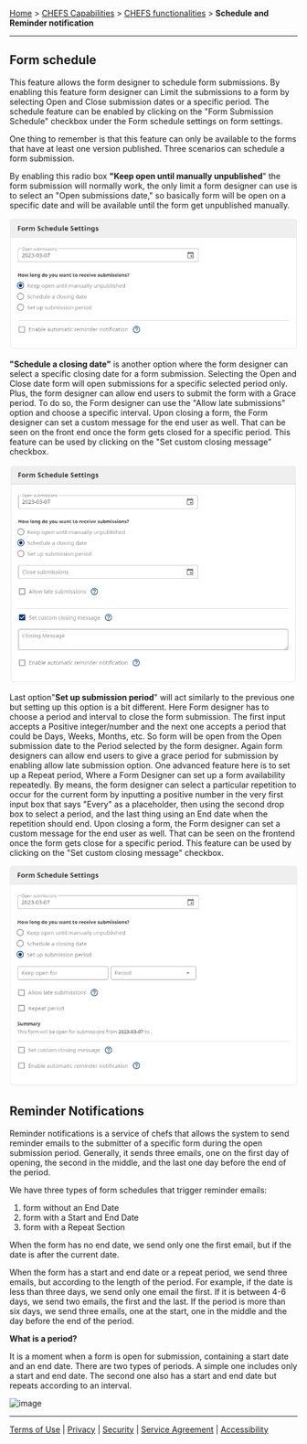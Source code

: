 [Home](index) > [CHEFS Capabilities](Capabilities) > [CHEFS functionalities](CHEFS-functionalities) > **Schedule and Reminder notification**
***

<!-- 
- [Form schedule](#Form-schedule)
- [Reminder notifications](#Reminder-notifications) -->

## Form schedule 

This feature allows the form designer to schedule form submissions. By enabling this feature form designer can Limit the submissions to a form by selecting Open and Close submission dates or a specific period. The schedule feature can be enabled by clicking on the "Form Submission Schedule" checkbox under the Form schedule settings on form settings. 

One thing to remember is that this feature can only be available to the forms that have at least one version published. Three scenarios can schedule a form submission.

By enabling this radio box **"Keep open until manually unpublished**" the form submission will normally work, the only limit a form designer can use is to select an "Open submissions date," so basically form will be open on a specific date and will be available until the form get unpublished manually.

![image](images/sr1.png)


**"Schedule a closing date"** is another option where the form designer can select a specific closing date for a form submission. Selecting the Open and Close date form will open submissions for a specific selected period only. Plus, the form designer can allow end users to submit the form with a Grace period. To do so, the Form designer can use the "Allow late submissions" option and choose a specific interval.
Upon closing a form, the Form designer can set a custom message for the end user as well. That can be seen on the front end once the form gets closed for a specific period. This feature can be used by clicking on the "Set custom closing message" checkbox.

![image](images/sr2.png)



Last option"**Set up submission period**" will act similarly to the previous one but setting up this option is a bit different. Here Form designer has to choose a period and interval to close the form submission. The first input accepts a Positive integer/number and the next one accepts a period that could be Days, Weeks, Months, etc. So form will be open from the Open submission date to the Period selected by the form designer. Again form designers can allow end users to give a grace period for submission by enabling allow late submission option.
One advanced feature here is to set up a Repeat period, Where a Form Designer can set up a form availability repeatedly. By means, the form designer can select a particular repetition to occur for the current form by inputting a positive number in the very first input box that says "Every" as a placeholder, then using the second drop box to select a period, and the last thing using an End date when the repetition should end.
Upon closing a form, the Form designer can set a custom message for the end user as well. That can be seen on the frontend once the form gets close for a specific period. This feature can be used by clicking on the "Set custom closing message" checkbox.

![image](images/sr3.png)

## Reminder Notifications
<!-- **[Back to top](#top)** -->

Reminder notifications is a service of chefs that allows the system to send reminder emails to the submitter of a specific form during the open submission period. Generally, it sends three emails, one on the first day of opening, the second in the middle, and the last one day before the end of the period.

We have three types of form schedules that trigger reminder emails:

1. form without an End Date
1. form with a Start and End Date
1. form with a Repeat Section

When the form has no end date, we send only one the first email, but if the date is after the current date.

When the form has a start and end date or a repeat period, we send three emails, but according to the length of the period. For example, if the date is less than three days, we send only one email the first. If it is between 4-6 days, we send two emails, the first and the last. If the period is more than six days, we send three emails, one at the start, one in the middle and the day before the end of the period. 

**What is a period?**

It is a moment when a form is open for submission, containing a start date and an end date. There are two types of periods. A simple one includes only a start and end date. The second one also has a start and end date but repeats according to an interval. 

![image](images/sr4)

<!-- **[Back to top](#top)** -->

***
[Terms of Use](Terms-of-Use) | [Privacy](Privacy) | [Security](Security) | [Service Agreement](Service-Agreement) | [Accessibility](Accessibility)